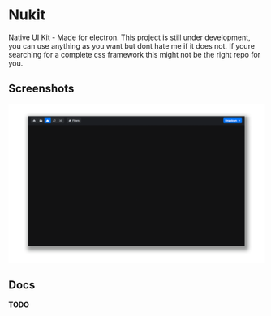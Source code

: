 
# Nukit
Native UI Kit - Made for electron. This project is still under development, you can
use anything as you want but dont hate me if it does not. If youre searching for a
complete css framework this might not be the right repo for you.

## Screenshots
![Screenshot 1](https://raw.githubusercontent.com/juliusmh/nukit/a1c49aaade9c60ef473db7caf598b51fa55ab6ef/docs/screen1.png "Screenshot 1")

## Docs
**TODO**

